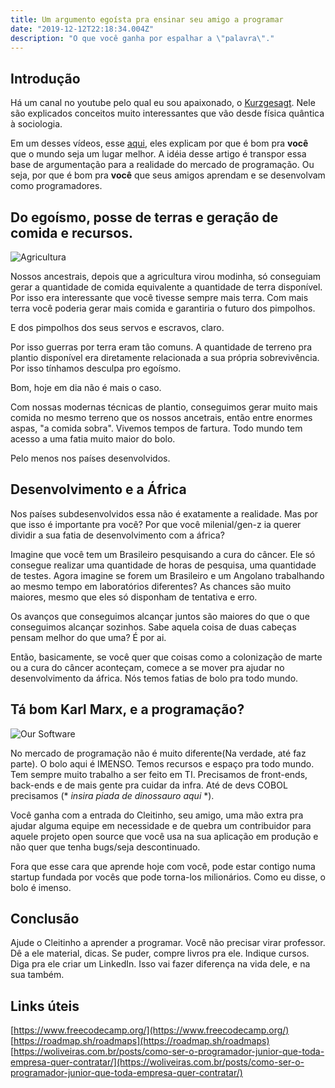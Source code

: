 ```yaml
---
title: Um argumento egoísta pra ensinar seu amigo a programar
date: "2019-12-12T22:18:34.004Z"
description: "O que você ganha por espalhar a \"palavra\"."
---
```


## Introdução

Há um canal no youtube pelo qual eu sou apaixonado, o [Kurzgesagt](https://www.youtube.com/user/Kurzgesagt). Nele são explicados conceitos muito interessantes que vão desde física quântica à sociologia.

Em um desses vídeos, esse [aqui](https://www.youtube.com/watch?v=rvskMHn0sqQ), eles explicam por que é bom pra **você** que o mundo seja um lugar melhor. A idéia desse artigo é transpor essa base de argumentação para a realidade do mercado de programação. Ou seja, por que é bom pra **você** que seus amigos aprendam e se desenvolvam como programadores.

## Do egoísmo, posse de terras e geração de comida e recursos.

![Agricultura](https://encrypted-tbn0.gstatic.com/images?q=tbn%3AANd9GcTGx_AakxQwP32bqZYHLTx4zkvL0QpHuoSlejx8KYF5mQ5BL_pM)

Nossos ancestrais, depois que a agricultura virou modinha, só conseguiam gerar a quantidade de comida equivalente a quantidade de terra disponível. Por isso era interessante que você tivesse sempre mais terra. Com mais terra você poderia gerar mais comida e garantiria o futuro dos pimpolhos.

E dos pimpolhos dos seus servos e escravos, claro.

Por isso guerras por terra eram tão comuns. A quantidade de terreno pra plantio disponível era diretamente relacionada a sua própria sobrevivência. Por isso tínhamos desculpa pro egoísmo.

Bom, hoje em dia não é mais o caso.

Com nossas modernas técnicas de plantio, conseguimos gerar muito mais comida no mesmo terreno que os nossos ancetrais, então entre enormes aspas, "a comida sobra". Vivemos tempos de fartura. Todo mundo tem acesso a uma fatia muito maior do bolo.

Pelo menos nos países desenvolvidos.


## Desenvolvimento e a África

Nos países subdesenvolvidos essa não é exatamente a realidade. Mas por que isso é importante pra você? Por que você milenial/gen-z ia querer dividir a sua fatia de desenvolvimento com a áfrica?

Imagine que você tem um Brasileiro pesquisando a cura do câncer. Ele só consegue realizar uma quantidade de horas de pesquisa, uma quantidade de testes. Agora imagine se forem um Brasileiro e um Angolano trabalhando ao mesmo tempo em laboratórios diferentes? As chances são muito maiores, mesmo que eles só disponham de tentativa e erro.

Os avanços que conseguimos alcançar juntos são maiores do que o que conseguimos alcançar sozinhos. Sabe aquela coisa de duas cabeças pensam melhor do que uma? É por ai.

Então, basicamente, se você quer que coisas como a colonização de marte ou a cura do câncer aconteçam, comece a se mover pra ajudar no desenvolvimento da áfrica. Nós temos fatias de bolo pra todo mundo.

## Tá bom Karl Marx, e a programação?

![Our Software](https://encrypted-tbn0.gstatic.com/images?q=tbn%3AANd9GcTLI0z9v6SACEUzCtM3VMPZVlkbuFwriDQ1xNysA-4sOIAs_uqr)


No mercado de programação não é muito diferente(Na verdade, até faz parte). O bolo aqui é IMENSO. Temos recursos e espaço pra todo mundo. Tem sempre muito trabalho a ser feito em TI. Precisamos de front-ends, back-ends e de mais gente pra cuidar da infra. Até de devs COBOL precisamos (* *insira piada de dinossauro aqui* *).

Você ganha com a entrada do Cleitinho, seu amigo, uma mão extra pra ajudar alguma equipe em necessidade e de quebra um contribuidor para aquele projeto open source que você usa na sua aplicação em produção e não quer que tenha bugs/seja descontinuado.

Fora que esse cara que aprende hoje com você, pode estar contigo numa startup fundada por vocês que pode torna-los milionários. Como eu disse, o bolo é imenso.


## Conclusão

Ajude o Cleitinho a aprender a programar. Você não precisar virar professor. Dê a ele material, dicas. Se puder, compre livros pra ele. Indique cursos. Diga pra ele criar um LinkedIn. Isso vai fazer diferença na vida dele, e na sua também.


## Links úteis

[https://www.freecodecamp.org/](https://www.freecodecamp.org/)
[https://roadmap.sh/roadmaps](https://roadmap.sh/roadmaps)
[https://woliveiras.com.br/posts/como-ser-o-programador-junior-que-toda-empresa-quer-contratar/](https://woliveiras.com.br/posts/como-ser-o-programador-junior-que-toda-empresa-quer-contratar/)

